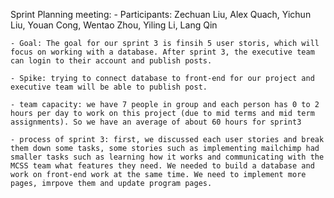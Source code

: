 Sprint Planning meeting:
    - Participants: Zechuan Liu, Alex Quach, Yichun Liu, Youan Cong, Wentao Zhou, Yiling Li, Lang Qin

    - Goal: The goal for our sprint 3 is finsih 5 user storis, which will focus on working with a database. After sprint 3, the executive team can login to their account and publish posts.
    
    - Spike: trying to connect database to front-end for our project and executive team will be able to publish post.

    - team capacity: we have 7 people in group and each person has 0 to 2 hours per day to work on this project (due to mid terms and mid term assignments). So we have an average of about 60 hours for sprint3

    - process of sprint 3: first, we discussed each user stories and break them down some tasks, some stories such as implementing mailchimp had smaller tasks such as learning how it works and communicating with the MCSS team what features they need. We needed to build a database and work on front-end work at the same time. We need to implement more pages, imrpove them and update program pages.
